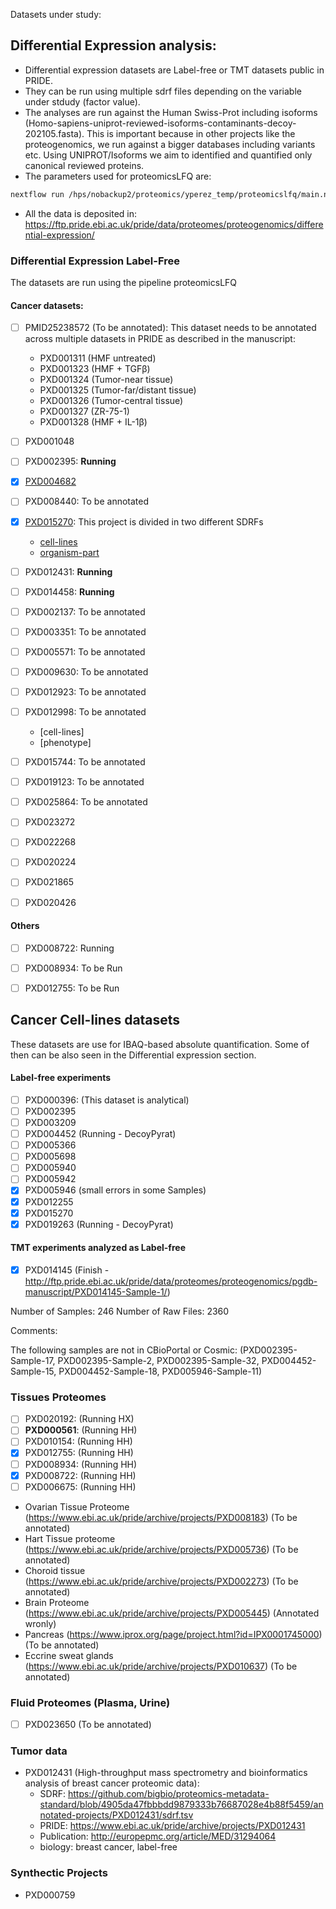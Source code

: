Datasets under study:

## Differential Expression analysis:

- Differential expression datasets are Label-free or TMT datasets public in PRIDE.
- They can be run using multiple sdrf files depending on the variable under stdudy (factor value).
- The analyses are run against the Human Swiss-Prot including isoforms (Homo-sapiens-uniprot-reviewed-isoforms-contaminants-decoy-202105.fasta). This is important because in other projects like the proteogenomics, we run against a bigger databases including variants etc. Using UNIPROT/Isoforms we aim to identified and quantified only canonical reviewed proteins.
- The parameters used for proteomicsLFQ are:

```bash
nextflow run /hps/nobackup2/proteomics/yperez_temp/proteomicslfq/main.nf -c /hps/nobackup2/proteomics/yperez_temp/proteomicslfq/nextflow.config -profile conda,lsf --root_folder **RAW_FILES** --database Homo-sapiens-uniprot-reviewed-isoforms-contaminants-decoy-202105.fasta --input SDRF --search_engines comet,msgf --protein_level_fdr_cutoff 0.01 --psm_pep_fdr_cutoff 0.05 --targeted_only false --outdir SDRF_OUTPUT --protein_inference bayesian --protein_quant shared_peptides --add_triqler_output -resume
```

- All the data is deposited in: https://ftp.pride.ebi.ac.uk/pride/data/proteomes/proteogenomics/differential-expression/


### Differential Expression Label-Free

The datasets are run using the pipeline proteomicsLFQ

#### Cancer datasets:

- [ ] PMID25238572 (To be annotated): This dataset needs to be annotated across multiple datasets in PRIDE as described in the manuscript:
   - PXD001311 (HMF untreated)
   - PXD001323 (HMF + TGFβ)
   - PXD001324 (Tumor-near tissue)
   - PXD001325 (Tumor-far/distant tissue)
   - PXD001326 (Tumor-central tissue)
   - PXD001327 (ZR-75-1)
   - PXD001328 (HMF + IL-1β)
 - [ ] PXD001048
- [ ] PXD002395: **Running**
- [x] [PXD004682](https://ftp.pride.ebi.ac.uk/pride/data/proteomes/proteogenomics/differential-expression/RPXD004682.1-organism-part/)
- [ ] PXD008440: To be annotated
- [x] [PXD015270](https://www.ebi.ac.uk/pride/archive/projects/PXD015270): This project is divided in two different SDRFs
    - [cell-lines](https://ftp.pride.ebi.ac.uk/pride/data/proteomes/proteogenomics/differential-expression/RPXD015270.1-cell-lines/)
    - [organism-part](https://ftp.pride.ebi.ac.uk/pride/data/proteomes/proteogenomics/differential-expression/RPXD015270.2-organism-part/)
- [ ] PXD012431: **Running**
- [ ] PXD014458: **Running**

- [ ] PXD002137: To be annotated
- [ ] PXD003351: To be annotated
- [ ] PXD005571: To be annotated
- [ ] PXD009630: To be annotated
- [ ] PXD012923: To be annotated
- [ ] PXD012998: To be annotated
    - [cell-lines]
    - [phenotype]
- [ ] PXD015744: To be annotated
- [ ] PXD019123: To be annotated
- [ ] PXD025864: To be annotated
- [ ] PXD023272
- [ ] PXD022268
- [ ] PXD020224
- [ ] PXD021865
- [ ] PXD020426

#### Others

- [ ] PXD008722: Running
- [ ] PXD008934: To be Run
- [ ] PXD012755: To be Run


## Cancer Cell-lines datasets

These datasets are use for IBAQ-based absolute quantification. Some of then can be also seen in the Differential expression section.

#### Label-free experiments
- [ ] PXD000396: (This dataset is analytical)
- [ ] PXD002395
- [ ] PXD003209
- [ ] PXD004452 (Running - DecoyPyrat)
- [ ] PXD005366
- [ ] PXD005698
- [ ] PXD005940
- [ ] PXD005942
- [x] PXD005946 (small errors in some Samples)
- [x] PXD012255
- [x] PXD015270
- [x] PXD019263 (Running - DecoyPyrat)

#### TMT experiments analyzed as Label-free
- [x] PXD014145 (Finish - http://ftp.pride.ebi.ac.uk/pride/data/proteomes/proteogenomics/pgdb-manuscript/PXD014145-Sample-1/)


Number of Samples: 246
Number of Raw Files: 2360

Comments:

The following samples are not in CBioPortal or Cosmic: (PXD002395-Sample-17, PXD002395-Sample-2, PXD002395-Sample-32, PXD004452-Sample-15, PXD004452-Sample-18, PXD005946-Sample-11)

### Tissues Proteomes

- [ ] PXD020192: (Running HX)
- [ ] **PXD000561**: (Running HH)
- [ ] PXD010154: (Running HH)
- [x] PXD012755: (Running HH)
- [ ] PXD008934: (Running HH)
- [x] PXD008722: (Running HH)
- [ ] PXD006675: (Running HH)

- Ovarian Tissue Proteome (https://www.ebi.ac.uk/pride/archive/projects/PXD008183) (To be annotated)
- Hart Tissue proteome (https://www.ebi.ac.uk/pride/archive/projects/PXD005736) (To be annotated)
- Choroid tissue (https://www.ebi.ac.uk/pride/archive/projects/PXD002273) (To be annotated)
- Brain Proteome (https://www.ebi.ac.uk/pride/archive/projects/PXD005445) (Annotated wronly)
- Pancreas (https://www.iprox.org/page/project.html?id=IPX0001745000) (To be annotated)
- Eccrine sweat glands (https://www.ebi.ac.uk/pride/archive/projects/PXD010637) (To be annotated)

### Fluid Proteomes (Plasma, Urine)

- [ ] PXD023650 (To be annotated)

### Tumor data

- PXD012431 (High-throughput mass spectrometry and bioinformatics analysis of breast cancer proteomic data):
    - SDRF: https://github.com/bigbio/proteomics-metadata-standard/blob/4905da47fbbbdd9879333b76687028e4b88f5459/annotated-projects/PXD012431/sdrf.tsv
    - PRIDE: https://www.ebi.ac.uk/pride/archive/projects/PXD012431
    - Publication: http://europepmc.org/article/MED/31294064
    - biology: breast cancer, label-free

### Synthectic Projects

- PXD000759


